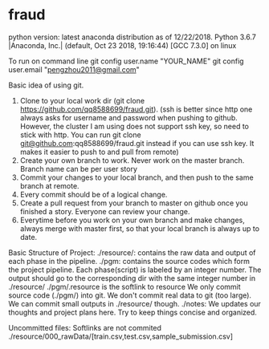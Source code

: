 # fraud

python version: latest anaconda distribution as of 12/22/2018. 
Python 3.6.7 |Anaconda, Inc.| (default, Oct 23 2018, 19:16:44) 
[GCC 7.3.0] on linux

To run on command line 
git config user.name "YOUR_NAME"
git config user.email "pengzhou2011@gmail.com"

Basic idea of using git.
1. Clone to your local work dir (git clone https://github.com/qq8588699/fraud.git). 
   (ssh is better since http one always asks for username and password when pushing to github. However, the cluster I am using does not support ssh key, so need to stick with http. 
    You can run git clone git@github.com:qq8588699/fraud.git instead if you can use ssh key. It makes it easier to push to and pull from remote)
2. Create your own branch to work. Never work on the master branch. Branch name can be per user story
3. Commit your changes to your local branch, and then push to the same branch at remote.
4. Every commit should be of a logical change. 
5. Create a pull request from your branch to master on github once you finished a story. Everyone can review your change.
6. Everytime before you work on your own branch and make changes, always merge with master first, so that your local branch is always up to date.

Basic Structure of Project:
./resource/: contains the raw data and output of each phase in the pipeline. 
./pgm: contains the source codes which form the project pipeline. Each phase(script) is labeled by an integer number. The output should go to the corresponding dir with the same integer number in ./resource/
./pgm/.resource is the softlink to resource
We only commit source code (./pgm/) into git. We don't commit real data to git (too large). We can commit small outputs in ./resource/ though.
./notes: We updates our thoughts and project plans here. Try to keep things concise and organized.

Uncommitted files:
Softlinks are not commited
./resource/000_rawData/[train.csv,test.csv,sample_submission.csv]
